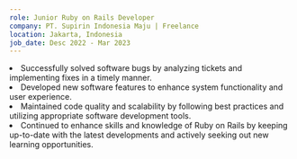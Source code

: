 ```yaml
---
role: Junior Ruby on Rails Developer
company: PT. Supirin Indonesia Maju | Freelance
location: Jakarta, Indonesia
job_date: Desc 2022 - Mar 2023
---
```


<li>Successfully solved software bugs by analyzing tickets and implementing fixes in a timely manner.
</li>
<li>Developed new software features to enhance system functionality and user experience.</li>
<li>Maintained code quality and scalability by following best practices and utilizing appropriate software development tools.
</li>
<li>Continued to enhance skills and knowledge of Ruby on Rails by keeping up-to-date with the latest developments and actively seeking out new learning opportunities.</li>